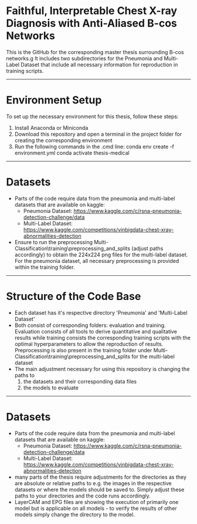 # Faithful, Interpretable Chest X-ray Diagnosis with Anti-Aliased B-cos Networks

This is the GitHub for the corresponding master thesis surrounding B-cos networks.g
It includes two subdirectories for the Pneumonia and Multi-Label Dataset that include all necessary information for reproduction in training scripts.

-----

# Environment Setup
To set up the necessary environment for this thesis, follow these steps:
1. Install Anaconda or Miniconda
2. Download this repository and open a terminal in the project folder for creating the corresponding environment
3. Run the following commands in the .cmd line:
   conda env create -f environment.yml
   conda activate thesis-medical

------------------------

# Datasets
- Parts of the code require data from the pneumonia and multi-label datasets that are available on kaggle:
   - Pneumonia Dataset: https://www.kaggle.com/c/rsna-pneumonia-detection-challenge/data
   - Multi-Label Dataset: https://www.kaggle.com/competitions/vinbigdata-chest-xray-abnormalities-detection
- Ensure to run the preprocessing Multi-Classification\training\preprocessing_and_splits (adjust paths accordingly) to obtain the 224x224 png files for the multi-label dataset. For the pneumonia dataset, all necessary preprocessing is provided within the training folder.
------------------------

# Structure of the Code Base
- Each dataset has it's respective directory 'Pneumonia' and 'Multi-Label Dataset'
- Both consist of corresponding folders: evaluation and training. Evaluation consists of all tools to derive quantitative and qualitative results while training consists the corresponding training scripts with the optimal hyperparameters to allow the reproduction of results. Preprocessing is also present in the training folder under   Multi-Classification\training\preprocessing_and_splits for the multi-label dataset
- The main adjustment necessary for using this repository is changing the paths to
  1) the datasets and their corresponding data files 
  2) the models to evaluate
------------------------
# Datasets
- Parts of the code require data from the pneumonia and multi-label datasets that are available on kaggle:
   - Pneumonia Dataset: https://www.kaggle.com/c/rsna-pneumonia-detection-challenge/data
   - Multi-Label Dataset: https://www.kaggle.com/competitions/vinbigdata-chest-xray-abnormalities-detection
- many parts of the thesis require adjustments for the directories as they are absolute or relative paths to e.g. the images in the respective datasets or where the models should be saved to. Simply adjust these paths to your directories and the code runs accordingly.
- LayerCAM and EPG files are showing the execution of primarily one model but is applicable on all models - to verify the results of other models simply change the directory to the model.
